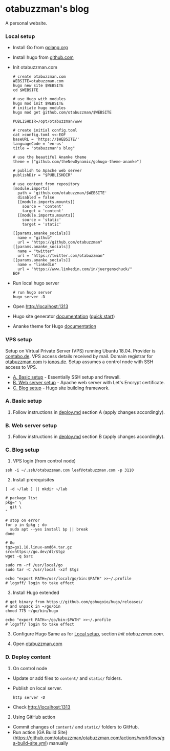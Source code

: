 # otabuzzman's blog
A personal website.

### Local setup
- Install Go from [golang.org](https://golang.org/doc/install)
- Install hugo from [github.com](https://github.com/gohugoio/hugo/releases/tag/v0.111.3)

- Init otabuzzman.com

  ```
  # create otabuzzman.com
  WEBSITE=otabuzzman.com
  hugo new site $WEBSITE
  cd $WEBSITE
  
  # use Hugo with modules
  hugo mod init $WEBSITE
  # initiate hugo modules
  hugo mod get github.com/otabuzzman/$WEBSITE
  
  PUBLISHDIR=/opt/otabuzzman/www
  
  # create initial config.toml
  cat >config.toml <<-EOF
  baseURL = 'https://$WEBSITE/'
  languageCode = 'en-us'
  title = "otabuzzman's blog"
  
  # use the beautiful Ananke theme
  theme = ["github.com/theNewDynamic/gohugo-theme-ananke"]
  
  # publish to Apache web server
  publishDir = "$PUBLISHDIR"
  
  # use content from repository
  [module.imports]
    path = 'github.com/otabuzzman/$WEBSITE'
    disabled = false
    [[module.imports.mounts]]
      source = 'content'
      target = 'content'
    [[module.imports.mounts]]
      source = 'static'
      target = 'static'
  
  [[params.ananke_socials]]
    name = "github"
    url = "https://github.com/otabuzzman"
  [[params.ananke_socials]]
    name = "twitter"
    url = "https://twitter.com/otabuzzman"
  [[params.ananke_socials]]
    name = "linkedin"
    url = "https://www.linkedin.com/in/juergenschuck/"
  EOF
  ```

- Run local hugo server

  ```
  # run hugo server
  hugo server -D
  ```

- Open [http://localhost:1313](http://localhost:1313)

- Hugo site generator [documentation](https://gohugo.io/documentation/) ([quick start](https://gohugo.io/getting-started/quick-start/))
- Ananke theme for Hugo [documentation](https://github.com/theNewDynamic/gohugo-theme-ananke)

### VPS setup
Setup on Virtual Private Server (VPS) running Ubuntu 18.04. Provider is [contabo.de](https://contabo.de/). VPS access details received by mail. Domain registrar for [otabuzzman.com](https://www.whois.com/whois/otabuzzman.com) is [ionos.de](https://www.ionos.de/). Setup assumes a control node with SSH access to VPS.

* [A. Basic setup](#A-Basic-setup) - Essentially SSH setup and firewall.<br>
* [B. Web server setup](#B-Web-server-setup) - Apache web server with Let's Encrypt certificate.
* [C. Blog setup](#C-Blog-setup) - Hugo site building framework.

### A. Basic setup

1. Follow instructions in [deploy.md](https://github.com/otabuzzman/chartacaeli-web/blob/master/deploy.md#A-Basic-setup) section A (apply changes accordingly).

### B. Web server setup

1. Follow instructions in [deploy.md](https://github.com/otabuzzman/chartacaeli-web/blob/master/deploy.md#B-Web-server-setup) section B (apply changes accordingly).

### C. Blog setup

1. VPS login (from control node)

  ```
  ssh -i ~/.ssh/otabuzzman.com leaf@otabuzzman.com -p 3110
  ```

2. Install prerequisites

  ```
  [ -d ~/lab ] || mkdir ~/lab

  # package list
  pkg=" \
    git \
  "

  # stop on error
  for p in $pkg ; do
    sudo apt --yes install $p || break
  done

  # Go
  tgz=go1.18.linux-amd64.tar.gz
  src=https://go.dev/dl/$tgz
  wget -q $src

  sudo rm -rf /usr/local/go
  sudo tar -C /usr/local -xzf $tgz

  echo "export PATH=/usr/local/go/bin:$PATH" >>~/.profile
  # logoff/ login to take effect
  ```

3. Install Hugo extended

  ```
  # get binary from https://github.com/gohugoio/hugo/releases/
  # and unpack in ~/go/bin
  chmod 775 ~/go/bin/hugo

  echo "export PATH=~/go/bin:$PATH" >>~/.profile
  # logoff/ login to take effect
  ```

3. Configure Hugo
  Same as for [Local setup](#Local-setup), section _Init otabuzzman.com_.

4. Open [otabuzzman.com](https://otabuzzman.com)

### D. Deploy content

1. On control node

  - Update or add files to `content/` and `static/` folders.
  - Publish on local server.

    ```
    http server -D
    ```
  - Check [http://localhost:1313](http://localhost:1313)

2. Using GitHub action
  - Commit changes of `content/` and `static/` folders to GitHub.
  - Run action [GA Build Site}(https://github.com/otabuzzman/otabuzzman.com/actions/workflows/ga-build-site.yml) manually
